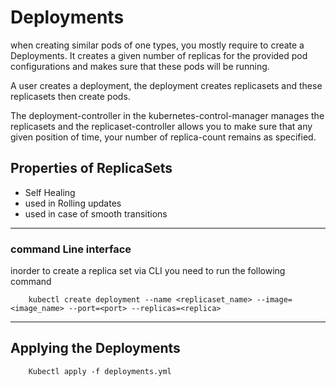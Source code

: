 # Deployments

when creating similar pods of one types, you mostly require to create a Deployments. It creates a given number of replicas for the provided pod configurations and makes sure that these pods will be running.

A user creates a deployment, the deployment creates replicasets and these replicasets then create pods.

The deployment-controller in the kubernetes-control-manager manages the replicasets and the replicaset-controller allows you to make sure that any given position of time, your number of replica-count remains as specified.

## Properties of ReplicaSets

- Self Healing
- used in Rolling updates
- used in case of smooth transitions

---

### command Line interface

inorder to create a replica set via CLI you need to run the following command

```
    kubectl create deployment --name <replicaset_name> --image=<image_name> --port=<port> --replicas=<replica>
```

---

## Applying the Deployments

```
    Kubectl apply -f deployments.yml
```

